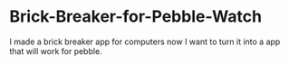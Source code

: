 # Brick-Breaker-for-Pebble-Watch
I made a brick breaker app for computers now I want to turn it into a app that will work for pebble.
